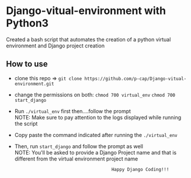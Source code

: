 # Django-vitual-environment with Python3
Created a bash script that automates the creation of a python virtual environment and Django project creation

## How to use
- clone this repo => ```git clone https://github.com/p-cap/Django-vitual-environment.git```
- change the permissions on both:
  ```chmod 700 virtual_env```
  ```chmod 700 start_django```
- Run ```./virtual_env``` first then....follow the prompt  
     NOTE: Make sure to pay attention to the logs displayed while running the script
- Copy paste the command indicated after running the ```./virtual_env```
- Then, run ```start_django``` and follow the prompt as well  
     NOTE: You'll be asked to provide a Django Project name and that is different from the virtual environment project name
     
                                           Happy Django Coding!!!
